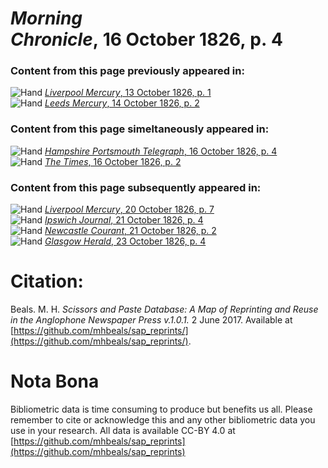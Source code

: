 # *Morning Chronicle*, 16 October 1826, p. 4  
  
### Content from this page previously appeared in:  
![Hand](http://scissorsandpaste.net/wp-content/uploads/2017/06/smallhandpointer.png) [*Liverpool Mercury*, 13 October 1826, p. 1](https://mhbeals.github.io/sap_html/Liverpool-Mercury/Liverpool-Mercury-13-October-1826-p-1)  
![Hand](http://scissorsandpaste.net/wp-content/uploads/2017/06/smallhandpointer.png) [*Leeds Mercury*, 14 October 1826, p. 2](https://mhbeals.github.io/sap_html/Leeds-Mercury/Leeds-Mercury-14-October-1826-p-2)  
  
### Content from this page simeltaneously appeared in:  
![Hand](http://scissorsandpaste.net/wp-content/uploads/2017/06/smallhandpointer.png) [*Hampshire Portsmouth Telegraph*, 16 October 1826, p. 4](https://mhbeals.github.io/sap_html/Hampshire-Portsmouth-Telegraph/Hampshire-Portsmouth-Telegraph-16-October-1826-p-4)  
![Hand](http://scissorsandpaste.net/wp-content/uploads/2017/06/smallhandpointer.png) [*The Times*, 16 October 1826, p. 2](https://mhbeals.github.io/sap_html/The-Times/The-Times-16-October-1826-p-2)  
  
### Content from this page subsequently appeared in:  
![Hand](http://scissorsandpaste.net/wp-content/uploads/2017/06/smallhandpointer.png) [*Liverpool Mercury*, 20 October 1826, p. 7](https://mhbeals.github.io/sap_html/Liverpool-Mercury/Liverpool-Mercury-20-October-1826-p-7)  
![Hand](http://scissorsandpaste.net/wp-content/uploads/2017/06/smallhandpointer.png) [*Ipswich Journal*, 21 October 1826, p. 4](https://mhbeals.github.io/sap_html/Ipswich-Journal/Ipswich-Journal-21-October-1826-p-4)  
![Hand](http://scissorsandpaste.net/wp-content/uploads/2017/06/smallhandpointer.png) [*Newcastle Courant*, 21 October 1826, p. 2](https://mhbeals.github.io/sap_html/Newcastle-Courant/Newcastle-Courant-21-October-1826-p-2)  
![Hand](http://scissorsandpaste.net/wp-content/uploads/2017/06/smallhandpointer.png) [*Glasgow Herald*, 23 October 1826, p. 4](https://mhbeals.github.io/sap_html/Glasgow-Herald/Glasgow-Herald-23-October-1826-p-4)  


# Citation: 

Beals. M. H. *Scissors and Paste Database: A Map of Reprinting and Reuse in the Anglophone Newspaper Press v.1.0.1.* 2 June 2017. Available at [https://github.com/mhbeals/sap_reprints/](https://github.com/mhbeals/sap_reprints/). 

# Nota Bona

Bibliometric data is time consuming to produce but benefits us all. Please remember to cite or acknowledge this and any other bibliometric data you use in your research. All data is available CC-BY 4.0 at [https://github.com/mhbeals/sap_reprints](https://github.com/mhbeals/sap_reprints)